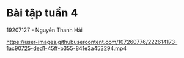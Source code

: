 # Bài tập tuần 4

19207127 - Nguyễn Thanh Hải


https://user-images.githubusercontent.com/107260776/222614173-1ac90725-ded1-45ff-b355-841e3a453294.mp4

